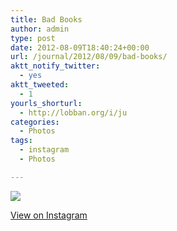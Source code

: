 ```yaml
---
title: Bad Books
author: admin
type: post
date: 2012-08-09T18:40:24+00:00
url: /journal/2012/08/09/bad-books/
aktt_notify_twitter:
  - yes
aktt_tweeted:
  - 1
yourls_shorturl:
  - http://lobban.org/i/ju
categories:
  - Photos
tags:
  - instagram
  - Photos

---
```

![][1]

[View on Instagram][2]

 [1]: http://lobban.org/wp-content/uploads/HLIC/789ab71f1a97eb945aa375c750ed5806.jpg
 [2]: http://instagr.am/p/OHdbRSqlqh/